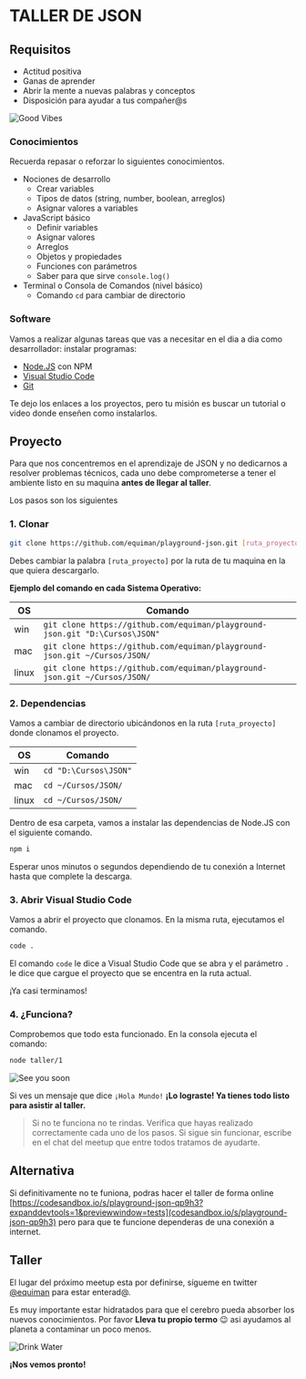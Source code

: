 # TALLER DE JSON

## Requisitos

* Actitud positiva
* Ganas de aprender
* Abrir la mente a nuevas palabras y conceptos
* Disposición para ayudar a tus compañer@s

![Good Vibes](https://media.giphy.com/media/62cT89Nnbb7Gnplz0e/giphy.gif)

### Conocimientos

Recuerda repasar o reforzar lo siguientes conocimientos.

* Nociones de desarrollo
  * Crear variables
  * Tipos de datos (string, number, boolean, arreglos)
  * Asignar valores a variables
* JavaScript básico
  * Definir variables
  * Asignar valores
  * Arreglos
  * Objetos y propiedades
  * Funciones con parámetros
  * Saber para que sirve `console.log()`
* Terminal o Consola de Comandos (nivel básico)
  * Comando `cd` para cambiar de directorio

### Software

Vamos a realizar algunas tareas que vas a necesitar en el dia a dia como desarrollador: instalar programas:

* [Node.JS](https://nodejs.org/) con NPM
* [Visual Studio Code](https://code.visualstudio.com/)
* [Git](https://git-scm.com/)

Te dejo los enlaces a los proyectos, pero tu misión es buscar un tutorial o video donde enseñen como instalarlos.


## Proyecto

Para que nos concentremos en el aprendizaje de JSON y no dedicarnos a resolver problemas técnicos, cada uno debe comprometerse a tener el ambiente listo en su maquina **antes de llegar al taller**.

Los pasos son los siguientes

### 1. Clonar

```bash
git clone https://github.com/equiman/playground-json.git [ruta_proyecto]
```

Debes cambiar la palabra `[ruta_proyecto]` por la ruta de tu maquina en la que quiera descargarlo.

**Ejemplo del comando en cada Sistema Operativo:**

| OS | Comando |
| --- | --- |
| win | `git clone https://github.com/equiman/playground-json.git "D:\Cursos\JSON"` |
| mac | `git clone https://github.com/equiman/playground-json.git ~/Cursos/JSON/` |
| linux | `git clone https://github.com/equiman/playground-json.git ~/Cursos/JSON/` |

### 2. Dependencias

Vamos a cambiar de directorio ubicándonos en la ruta `[ruta_proyecto]` donde clonamos el proyecto.

| OS | Comando |
| --- | --- |
| win | `cd "D:\Cursos\JSON"` |
| mac | `cd ~/Cursos/JSON/` |
| linux | `cd ~/Cursos/JSON/` |

Dentro de esa carpeta, vamos a instalar las dependencias de Node.JS con el siguiente comando.

```bash
npm i
```

Esperar unos minutos o segundos dependiendo de tu conexión a Internet hasta que complete la descarga.

### 3. Abrir Visual Studio Code

Vamos a abrir el proyecto que clonamos. En la misma ruta, ejecutamos el comando.

```bash
code .
```

El comando `code` le dice a Visual Studio Code que se abra y el parámetro `.` le dice que cargue el proyecto que se encentra en la ruta actual.

¡Ya casi terminamos!

### 4. ¿Funciona?

Comprobemos que todo esta funcionado. En la consola ejecuta el comando:

```bash
node taller/1
```

![See you soon](https://media.giphy.com/media/7QXTBbwXC2ARG/giphy.gif)

Si ves un mensaje que dice `¡Hola Mundo!` **¡Lo lograste! Ya tienes todo listo para asistir al taller.**

> Si no te funciona no te rindas. Verifica que hayas realizado correctamente cada uno de los pasos. 
> Si sigue sin funcionar, escribe en el chat del meetup que entre todos tratamos de ayudarte.

## Alternativa

Si definitivamente no te funiona, podras hacer el taller de forma online [https://codesandbox.io/s/playground-json-qp9h3?expanddevtools=1&previewwindow=tests](codesandbox.io/s/playground-json-qp9h3) pero para que te funcione dependeras de una conexión a internet.

## Taller

El lugar del próximo meetup esta por definirse, sígueme en twitter [@equiman](https://twitter.com/equiman) para estar enterad@.

Es muy importante estar hidratados para que el cerebro pueda absorber los nuevos conocimientos.
Por favor **Lleva tu propio termo** :wink: asi ayudamos al planeta a contaminar un poco menos.

![Drink Water](https://media.giphy.com/media/lzoNS7ciab7uWWy2cf/giphy.gif)

 **¡Nos vemos pronto!**
